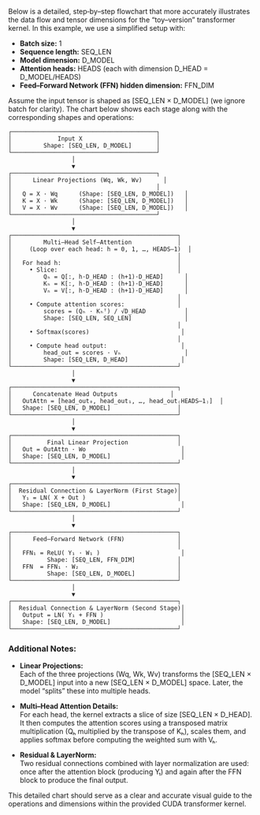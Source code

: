 Below is a detailed, step‐by–step flowchart that more accurately illustrates the data flow and tensor dimensions for the “toy–version” transformer kernel. In this example, we use a simplified setup with:

- **Batch size:** 1  
- **Sequence length:** SEQ_LEN  
- **Model dimension:** D_MODEL  
- **Attention heads:** HEADS (each with dimension D_HEAD = D_MODEL/HEADS)  
- **Feed–Forward Network (FFN) hidden dimension:** FFN_DIM

Assume the input tensor is shaped as [SEQ_LEN × D_MODEL] (we ignore batch for clarity). The chart below shows each stage along with the corresponding shapes and operations:

```
┌─────────────────────────────────────────┐
│             Input X                     │  
│         Shape: [SEQ_LEN, D_MODEL]       │  
└─────────────────────────────────────────┘
                  │
                  ▼
┌─────────────────────────────────────────┐
│      Linear Projections (Wq, Wk, Wv)      │  
│                                         │  
│   Q = X · Wq      (Shape: [SEQ_LEN, D_MODEL])   │  
│   K = X · Wk      (Shape: [SEQ_LEN, D_MODEL])   │  
│   V = X · Wv      (Shape: [SEQ_LEN, D_MODEL])   │  
└─────────────────────────────────────────┘
                  │
                  ▼
┌───────────────────────────────────────────────┐
│         Multi–Head Self–Attention             │  
│     (Loop over each head: h = 0, 1, …, HEADS–1)  │  
│                                               │  
│   For head h:                                 │  
│     • Slice:                                  │  
│         Qₕ = Q[:, h·D_HEAD : (h+1)·D_HEAD]      │  
│         Kₕ = K[:, h·D_HEAD : (h+1)·D_HEAD]      │  
│         Vₕ = V[:, h·D_HEAD : (h+1)·D_HEAD]      │  
│                                               │  
│     • Compute attention scores:               │  
│         scores = (Qₕ · Kₕᵀ) / √D_HEAD           │  
│         Shape: [SEQ_LEN, SEQ_LEN]               │  
│                                               │  
│     • Softmax(scores)                          │  
│                                               │  
│     • Compute head output:                     │  
│         head_out = scores · Vₕ                  │  
│         Shape: [SEQ_LEN, D_HEAD]               │  
└───────────────────────────────────────────────┘
                  │
                  ▼
┌───────────────────────────────────────────────┐
│      Concatenate Head Outputs               │  
│   OutAttn = [head_out₀, head_out₁, …, head_out₍HEADS–1₎]  │  
│   Shape: [SEQ_LEN, D_MODEL]                   │  
└───────────────────────────────────────────────┘
                  │
                  ▼
┌───────────────────────────────────────────────┐
│          Final Linear Projection              │  
│   Out = OutAttn · Wo                           │  
│   Shape: [SEQ_LEN, D_MODEL]                    │  
└───────────────────────────────────────────────┘
                  │
                  ▼
┌───────────────────────────────────────────────┐
│  Residual Connection & LayerNorm (First Stage)│  
│   Y₁ = LN( X + Out )                          │  
│   Shape: [SEQ_LEN, D_MODEL]                    │  
└───────────────────────────────────────────────┘
                  │
                  ▼
┌───────────────────────────────────────────────┐
│      Feed–Forward Network (FFN)               │  
│                                               │  
│   FFN₁ = ReLU( Y₁ · W₁ )                       │  
│          Shape: [SEQ_LEN, FFN_DIM]            │  
│   FFN  = FFN₁ · W₂                            │  
│          Shape: [SEQ_LEN, D_MODEL]            │  
└───────────────────────────────────────────────┘
                  │
                  ▼
┌───────────────────────────────────────────────┐
│  Residual Connection & LayerNorm (Second Stage)│  
│   Output = LN( Y₁ + FFN )                      │  
│   Shape: [SEQ_LEN, D_MODEL]                    │  
└───────────────────────────────────────────────┘
```

### Additional Notes:

- **Linear Projections:**  
  Each of the three projections (Wq, Wk, Wv) transforms the [SEQ_LEN × D_MODEL] input into a new [SEQ_LEN × D_MODEL] space. Later, the model “splits” these into multiple heads.

- **Multi–Head Attention Details:**  
  For each head, the kernel extracts a slice of size [SEQ_LEN × D_HEAD]. It then computes the attention scores using a transposed matrix multiplication (Qₕ multiplied by the transpose of Kₕ), scales them, and applies softmax before computing the weighted sum with Vₕ.

- **Residual & LayerNorm:**  
  Two residual connections combined with layer normalization are used: once after the attention block (producing Y₁) and again after the FFN block to produce the final output.

This detailed chart should serve as a clear and accurate visual guide to the operations and dimensions within the provided CUDA transformer kernel.
